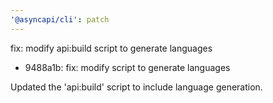 ```yaml
---
'@asyncapi/cli': patch
---
```


fix: modify api:build script to generate languages

- 9488a1b: fix: modify  script to generate languages

Updated the 'api:build' script to include language generation.


